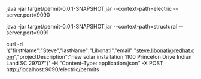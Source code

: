 
java -jar target/permit-0.0.1-SNAPSHOT.jar --context-path=electric --server.port=9090

java -jar target/permit-0.0.1-SNAPSHOT.jar --context-path=structural --server.port=9091

curl -d '{"firstName":"Steve","lastName":"Libonati","email":"steve.libonati@redhat.com","projectDescription":"new solar installation 1100 Princeton Drive Indian Land SC 29707"}' -H "Content-Type: application/json" -X POST http://localhost:9090/electric/permits
